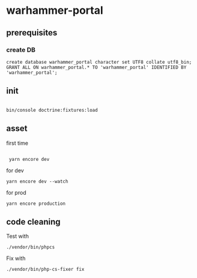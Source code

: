 # warhammer-portal


## prerequisites

### create DB


```
create database warhammer_portal character set UTF8 collate utf8_bin;
GRANT ALL ON warhammer_portal.* TO 'warhammer_portal' IDENTIFIED BY 'warhammer_portal';
```



## init
```

bin/console doctrine:fixtures:load
```



## asset 

first time
```

 yarn encore dev
```

for dev

```
yarn encore dev --watch
```


for prod
 
```
yarn encore production
```

## code cleaning

Test with 

```
./vendor/bin/phpcs
```

Fix with 
```
./vendor/bin/php-cs-fixer fix
``` 

